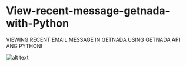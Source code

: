 # View-recent-message-getnada-with-Python

VIEWING RECENT EMAIL MESSAGE IN GETNADA USING GETNADA  API ANG PYTHON!

![alt text](https://media.discordapp.net/attachments/649619245545816075/780830459139588126/unknown.png)
